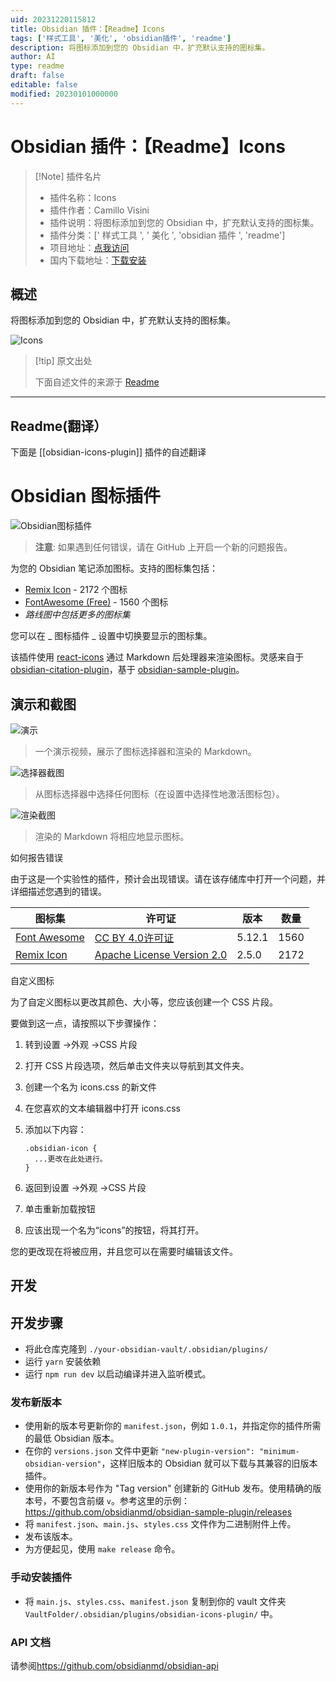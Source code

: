 ```yaml
---
uid: 20231220115812
title: Obsidian 插件：【Readme】Icons
tags: ['样式工具', '美化', 'obsidian插件', 'readme']
description: 将图标添加到您的 Obsidian 中，扩充默认支持的图标集。
author: AI
type: readme
draft: false
editable: false
modified: 20230101000000
---
```


# Obsidian 插件：【Readme】Icons

> [!Note] 插件名片
> - 插件名称：Icons
> - 插件作者：Camillo Visini
> - 插件说明：将图标添加到您的 Obsidian 中，扩充默认支持的图标集。
> - 插件分类：[' 样式工具 ', ' 美化 ', 'obsidian 插件 ', 'readme']
> - 项目地址：[点我访问](https://github.com/visini/obsidian-icons-plugin)
> - 国内下载地址：[下载安装](https://pkmer.cn/products/plugin/pluginMarket/?obsidian-icons-plugin)

## 概述

将图标添加到您的 Obsidian 中，扩充默认支持的图标集。

![Icons](https://cdn.pkmer.cn/covers/obsidian-icons-plugin.PNG!pkmer)

> [!tip] 原文出处
>
>下面自述文件的来源于 [Readme](https://ghproxy.net/https://raw.githubusercontent.com/visini/obsidian-icons-plugin/main/README.md)

---

## Readme(翻译）

下面是 [[obsidian-icons-plugin]] 插件的自述翻译

# Obsidian 图标插件

![Obsidian图标插件](https://cdn.pkmer.cn/covers/obsidian-icons-plugin_1_0.png!pkmer)

> **注意**: 如果遇到任何错误，请在 GitHub 上开启一个新的问题报告。

为您的 Obsidian 笔记添加图标。支持的图标集包括：

- [Remix Icon](https://remixicon.com/) - 2172 个图标
- [FontAwesome (Free)](https://fontawesome.com/) - 1560 个图标
- _路线图中包括更多的图标集_

您可以在 _ 图标插件 _ 设置中切换要显示的图标集。

该插件使用 [react-icons](https://github.com/react-icons/react-icons) 通过 Markdown 后处理器来渲染图标。灵感来自于 [obsidian-citation-plugin](https://github.com/hans/obsidian-citation-plugin)，基于 [obsidian-sample-plugin](https://github.com/obsidianmd/obsidian-sample-plugin)。

## 演示和截图

![演示](https://cdn.pkmer.cn/covers/obsidian-icons-plugin_1_1.gif)

> 一个演示视频，展示了图标选择器和渲染的 Markdown。

![选择器截图](https://cdn.pkmer.cn/covers/obsidian-icons-plugin_1_2.png!pkmer)

> 从图标选择器中选择任何图标（在设置中选择性地激活图标包）。

![渲染截图](https://cdn.pkmer.cn/covers/obsidian-icons-plugin_1_3.png!pkmer)

> 渲染的 Markdown 将相应地显示图标。

如何报告错误

由于这是一个实验性的插件，预计会出现错误。请在该存储库中打开一个问题，并详细描述您遇到的错误。

图标集|许可证|版本|数量
---|---|---|---
[Font Awesome](https://fontawesome.com/)|[CC BY 4.0许可证](https://creativecommons.org/licenses/by/4.0/)|5.12.1|1560
[Remix Icon](https://github.com/Remix-Design/RemixIcon)|[Apache License Version 2.0](http://www.apache.org/licenses/)|2.5.0|2172

自定义图标

为了自定义图标以更改其颜色、大小等，您应该创建一个 CSS 片段。

要做到这一点，请按照以下步骤操作：

1. 转到设置 ->外观 ->CSS 片段
2. 打开 CSS 片段选项，然后单击文件夹以导航到其文件夹。
3. 创建一个名为 icons.css 的新文件
4. 在您喜欢的文本编辑器中打开 icons.css
5. 添加以下内容：

   ```
   .obsidian-icon {
     ...更改在此处进行。
   }
   ```

6. 返回到设置 ->外观 ->CSS 片段
7. 单击重新加载按钮
8. 应该出现一个名为“icons”的按钮，将其打开。

您的更改现在将被应用，并且您可以在需要时编辑该文件。

## 开发

## 开发步骤

- 将此仓库克隆到 `./your-obsidian-vault/.obsidian/plugins/`
- 运行 `yarn` 安装依赖
- 运行 `npm run dev` 以启动编译并进入监听模式。

### 发布新版本

- 使用新的版本号更新你的 `manifest.json`，例如 `1.0.1`，并指定你的插件所需的最低 Obsidian 版本。
- 在你的 `versions.json` 文件中更新 `"new-plugin-version": "minimum-obsidian-version"`，这样旧版本的 Obsidian 就可以下载与其兼容的旧版本插件。
- 使用你的新版本号作为 "Tag version" 创建新的 GitHub 发布。使用精确的版本号，不要包含前缀 `v`。参考这里的示例：<https://github.com/obsidianmd/obsidian-sample-plugin/releases>
- 将 `manifest.json`、`main.js`、`styles.css` 文件作为二进制附件上传。
- 发布该版本。
- 为方便起见，使用 `make release` 命令。

### 手动安装插件

- 将 `main.js`、`styles.css`、`manifest.json` 复制到你的 vault 文件夹 `VaultFolder/.obsidian/plugins/obsidian-icons-plugin/` 中。

### API 文档

请参阅<https://github.com/obsidianmd/obsidian-api>
